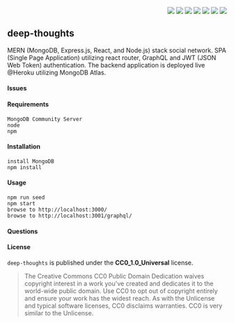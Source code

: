 <p align="right">
    <img src="https://img.shields.io/badge/javascript-9cf" />
    <img src="https://img.shields.io/badge/mongoDB-9cf" />
    <img src="https://img.shields.io/badge/express-9cf" />
    <img src="https://img.shields.io/badge/react-9cf" />
    <img src="https://img.shields.io/badge/node-9cf" />
    <img src="https://img.shields.io/badge/graphQL-9cf" />
    <img src="https://img.shields.io/badge/apollo-9cf" />
</p>

## deep-thoughts

MERN (MongoDB, Express.js, React, and Node.js) stack social network. SPA (Single Page Application) utilizing react router, GraphQL and JWT (JSON Web Token) authentication. The backend application is deployed live @Heroku utilizing MongoDB Atlas.

<!-- [![licensebadge](https://img.shields.io/badge/license-CC0_1.0_Universal-blue)](https://github.com/MBrassey/deep-thoughts/blob/main/LICENSE) -->

#### Issues

<!-- - [x] [Set up GraphQL queries](https://github.com/MBrassey/deep-thoughts/issues/1)
- [x] [Set up mutations and JWT logic](https://github.com/MBrassey/deep-thoughts/issues/2)
- [x] [Implement client-side GraphQL query for homepage data](https://github.com/MBrassey/deep-thoughts/issues/3)
- [x] [Implement GraphQL queries and navigation for other pages](https://github.com/MBrassey/deep-thoughts/issues/4)
- [x] [Client-side login/sign up](https://github.com/MBrassey/deep-thoughts/issues/5)
- [x] [Implement user-based mutations](https://github.com/MBrassey/deep-thoughts/issues/6)
- [x] [Finish up & Deploy](https://github.com/MBrassey/deep-thoughts/issues/7)
- [x] [Create Readme](https://github.com/MBrassey/deep-thoughts/issues/8) -->

#### Requirements

    MongoDB Community Server
    node
    npm

#### Installation

    install MongoDB
    npm install

#### Usage

    npm run seed
    npm start
    browse to http://localhost:3000/
    browse to http://localhost:3001/graphql/

<!-- <h6><p align="right">:cyclone: Click the image(s) below to view the live <a id="Screenshots" href="https://mbrassey-deep-thoughts.herokuapp.com/">webapplication</a></p></h6>

> Main Feed
> [<img src="./img/Preview.png">](https://mbrassey-deep-thoughts.herokuapp.com/)

> User Dashboard (LoggedIn)
> [<img src="./img/Preview3.png">](https://mbrassey-deep-thoughts.herokuapp.com/)


> Single Thought with Reactions
> [<img src="./img/Preview2.png">](https://mbrassey-deep-thoughts.herokuapp.com/)

> Setup
> [<img src="./img/Setup.gif">](https://mbrassey-deep-thoughts.herokuapp.com/)

> GraphQL Queries
> [<img src="./img/GraphQL.gif">](https://mbrassey-deep-thoughts.herokuapp.com/) -->

#### Questions

<!-- Contact me at [matt@brassey.io](mailto:matt@brassey.io) with any questions or comments. -->

#### License

`deep-thoughts` is published under the **CC0_1.0_Universal** license.

> The Creative Commons CC0 Public Domain Dedication waives copyright interest in a work you've created and dedicates it to the world-wide public domain. Use CC0 to opt out of copyright entirely and ensure your work has the widest reach. As with the Unlicense and typical software licenses, CC0 disclaims warranties. CC0 is very similar to the Unlicense.
